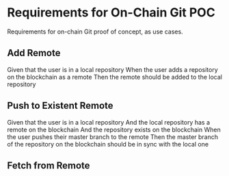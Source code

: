 # Requirements for On-Chain Git POC
Requirements for on-chain Git proof of concept, as use cases.

## Add Remote
Given that the user is in a local repository
When the user adds a repository on the blockchain as a remote
Then the remote should be added to the local repository

## Push to Existent Remote
Given that the user is in a local repository
And the local repository has a remote on the blockchain
And the repository exists on the blockchain
When the user pushes their master branch to the remote
Then the master branch of the repository on the blockchain should be in sync with the local one

## Fetch from Remote
